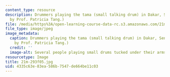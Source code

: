 ```yaml
---
content_type: resource
description: Drummers playing the tama (small talking drum) in Dakar, Senegal. (Photo
  by Prof. Patricia Tang.)
file: /media/https%3A/open-learning-course-data-rc.s3.amazonaws.com/21m-293-music-of-africa-fall-2005/4335c63e83ea586b7547de664be11c03_21m-293f05.jpg
file_type: image/jpeg
image_metadata:
  caption: Drummers playing the tama (small talking drum) in Dakar, Senegal. (Photo
    by Prof. Patricia Tang.)
  credit: ''
  image-alt: Several people playing small drums tucked under their arms.
resourcetype: Image
title: 21m-293f05.jpg
uid: 4335c63e-83ea-586b-7547-de664be11c03
---
```

